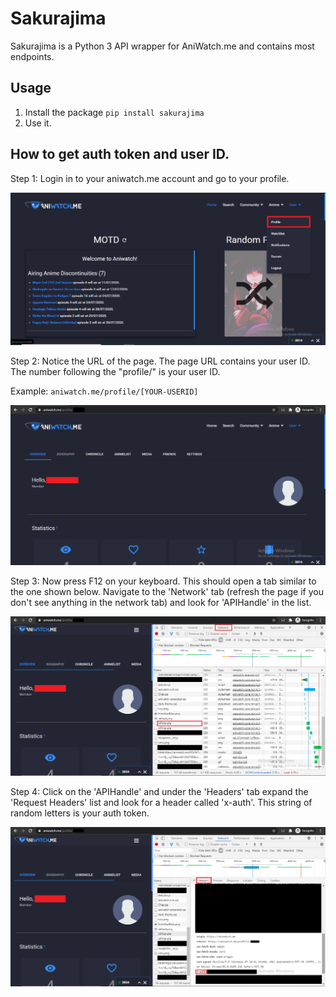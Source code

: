 # Sakurajima
Sakurajima is a Python 3 API wrapper for AniWatch.me and contains most endpoints.
## Usage
1. Install the package `pip install sakurajima`
2. Use it.


## How to get auth token and user ID.
Step 1:
Login in to your aniwatch.me account and go to your profile.

![Step 1](docs/images/Step_1.png)


Step 2:
Notice the URL of the page. The page URL contains your user ID. 
The number following the "profile/" is your user ID.

Example: `aniwatch.me/profile/[YOUR-USERID]`

![Step 2](docs/images/Step_2.png)


Step 3:
Now press F12 on your keyboard. This should open a tab similar to the one shown below. Navigate to the 'Network' tab (refresh the page if you don't see anything in the network tab) and look for 'APIHandle' in the list.

![Step 3](docs/images/Step_3.png) 


Step 4:
Click on the 'APIHandle' and under the 'Headers' tab expand the 'Request Headers' list and look for a header called 'x-auth'. This string of random letters is your auth token.

![Step 4](docs/images/Step_4.png) 

